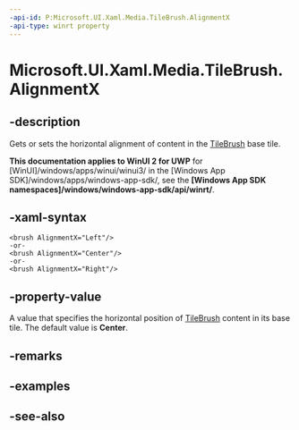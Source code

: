 ```yaml
---
-api-id: P:Microsoft.UI.Xaml.Media.TileBrush.AlignmentX
-api-type: winrt property
---
```


<!-- Property syntax
public Windows.UI.Xaml.Media.AlignmentX AlignmentX { get;  set; }
-->

# Microsoft.UI.Xaml.Media.TileBrush.AlignmentX

## -description
Gets or sets the horizontal alignment of content in the [TileBrush](tilebrush.md) base tile.

**This documentation applies to WinUI 2 for UWP** for [WinUI]/windows/apps/winui/winui3/ in the [Windows App SDK]/windows/apps/windows-app-sdk/, see the **[Windows App SDK namespaces]/windows/windows-app-sdk/api/winrt/**.

## -xaml-syntax
```xaml
<brush AlignmentX="Left"/>
-or-
<brush AlignmentX="Center"/>
-or-
<brush AlignmentX="Right"/>
```


## -property-value
A value that specifies the horizontal position of [TileBrush](tilebrush.md) content in its base tile. The default value is **Center**.

## -remarks

## -examples

## -see-also
